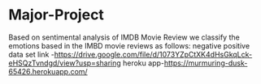 # Major-Project
Based on sentimental analysis of IMDB Movie Review we classify the emotions based in the IMBD movie reviews as follows: negative positive
data set link -https://drive.google.com/file/d/1073YZpCtXK4dHsGkqLck-eHSQzTvndgd/view?usp=sharing
heroku app-https://murmuring-dusk-65426.herokuapp.com/
